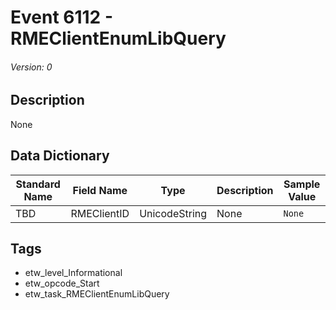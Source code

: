 # Event 6112 - RMEClientEnumLibQuery
###### Version: 0

## Description
None

## Data Dictionary
|Standard Name|Field Name|Type|Description|Sample Value|
|---|---|---|---|---|
|TBD|RMEClientID|UnicodeString|None|`None`|

## Tags
* etw_level_Informational
* etw_opcode_Start
* etw_task_RMEClientEnumLibQuery